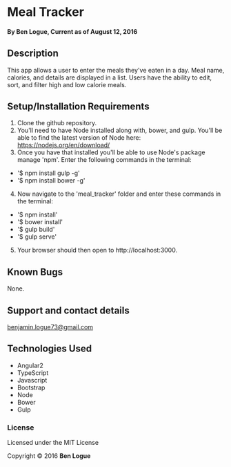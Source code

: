 # Meal Tracker

#### By Ben Logue, Current as of August 12, 2016

## Description

This app allows a user to enter the meals they've eaten in a day. Meal name, calories, and details are displayed in a list. Users have the ability to edit, sort, and filter high and low calorie meals.


## Setup/Installation Requirements

1. Clone the github repository.
2. You'll need to have Node installed along with, bower, and gulp. You'll be able to find the latest version of Node here: https://nodejs.org/en/download/
3. Once you have that installed you'll be able to use Node's package manage 'npm'. Enter the following commands in the terminal:

 * '$ npm install gulp -g'
 * '$ npm install bower -g'

4. Now navigate to the 'meal_tracker' folder and enter these commands in the terminal:

* '$ npm install' 
*	'$ bower install'
*	'$ gulp build'
*	'$ gulp serve'

5. Your browser should then open to http://localhost:3000.

## Known Bugs

None.  

## Support and contact details

benjamin.logue73@gmail.com

## Technologies Used

* Angular2
* TypeScript
* Javascript
* Bootstrap
* Node
* Bower
* Gulp

### License

Licensed under the MIT License

Copyright &copy; 2016 **Ben Logue**
